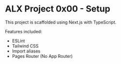 # ALX Project 0x00 - Setup

This project is scaffolded using Next.js with TypeScript.

Features included:

- ESLint
- Tailwind CSS
- Import aliases
- Pages Router (No App Router)
